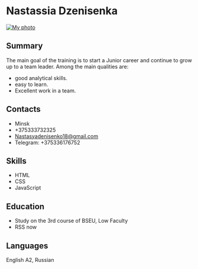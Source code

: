 
# Nastassia Dzenisenka #
[![My photo](//placehold.it/150x100)](https://pp.userapi.com/c845217/v845217047/c7b81/QXe1mlA07eI.jpg)
## Summary ##
 The main goal of the training is to start a Junior career and continue to grow up to a team leader.
 Among the main qualities are:
* good analytical skills.
* easy to learn.
* Excellent work in a team.
## Contacts ## 
* Minsk
* +375333732325
* Nastasyadenisenko18@gmail.com
* Telegram: +375336176752
## Skills ##
* HTML 
* CSS 
* JavaScript 
## Education ##
* Study on the 3rd course of BSEU, Low Faculty 
* RSS now 
## Languages ## 
English A2, Russian 